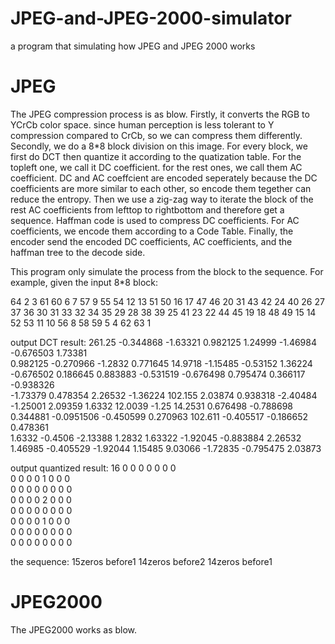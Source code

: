 JPEG-and-JPEG-2000-simulator
============================

a program that simulating how JPEG and JPEG 2000 works

JPEG
=====


The JPEG compression process is as blow. Firstly, it converts the RGB to YCrCb color space. since human perception is less tolerant to Y compression compared to CrCb, so we can compress them differently. Secondly, we do a 8*8 block division on this image. For every block, we first do DCT then quantize it according to the quatization table. For the topleft one, we call it DC coefficient. for the rest ones, we call them AC coefficient. DC and AC coeffcient are encoded seperately because the DC coefficients are more similar to each other, so encode them tegether can reduce the entropy. Then we use a zig-zag way to iterate the block of the rest AC coefficients from lefttop to rightbottom and therefore get a sequence. Haffman code is used to compress DC coefficients. For AC coefficients, we encode them according to a Code Table. Finally, the encoder send the encoded DC coefficients, AC coefficients, and the haffman tree to the decode side.

This program only simulate the process from the block to the sequence. For example, given the input 8*8 block:

64 2 3 61 60 6 7 57
9 55 54 12 13 51 50 16
17 47 46 20 31 43 42 24
40 26 27 37 36 30 31 33
32 34 35 29 28 38 39 25
41 23 22 44 45 19 18 48
49 15 14 52 53 11 10 56
8 58 59 5 4 62 63 1

output DCT result: 
261.25  -0.344868  -1.63321  0.982125  1.24999  -1.46984  -0.676503  1.73381  
0.982125  -0.270966  -1.2832  0.771645  14.9718  -1.15485  -0.53152  1.36224  
-0.676502  0.186645  0.883883  -0.531519  -0.676498  0.795474  0.366117  -0.938326  
-1.73379  0.478354  2.26532  -1.36224  102.155  2.03874  0.938318  -2.40484  
-1.25001  2.09359  1.6332  12.0039  -1.25  14.2531  0.676498  -0.788698  
0.344881  -0.0951506  -0.450599  0.270963  102.611  -0.405517  -0.186652  0.478361  
1.6332  -0.4506  -2.13388  1.2832  1.63322  -1.92045  -0.883884  2.26532  
1.46985  -0.405529  -1.92044  1.15485  9.03066  -1.72835  -0.795475  2.03873  

output quantized result: 
16  0  0  0  0  0  0  0  
0  0  0  0  1  0  0  0  
0  0  0  0  0  0  0  0  
0  0  0  0  2  0  0  0  
0  0  0  0  0  0  0  0  
0  0  0  0  1  0  0  0  
0  0  0  0  0  0  0  0  
0  0  0  0  0  0  0  0  

the sequence:
15zeros before1
14zeros before2
14zeros before1


JPEG2000
=========

The JPEG2000 works as blow.



